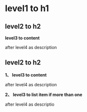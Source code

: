 
# level1 to h1


## level2 to h2

**level3 to content**

after level4 as description


## level2 to h2

**1、 level3 to content**

after level4 as description

**2、 level3 to list item if more than one**

after level4 as descriptio

